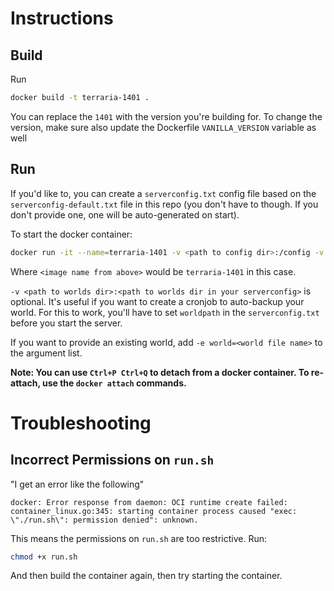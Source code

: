 # Instructions

## Build
Run
```sh
docker build -t terraria-1401 .
```

You can replace the `1401` with the version you're building for. To change the version, make sure also update the Dockerfile `VANILLA_VERSION` variable as well

## Run
If you'd like to, you can create a `serverconfig.txt` config file based on the `serverconfig-default.txt` file in this repo (you don't have to though. If you don't provide one, one will be auto-generated on start).

To start the docker container:
```sh
docker run -it --name=terraria-1401 -v <path to config dir>:/config -v <path to worlds dir>:<path to worlds dir in your serverconfig> -p 7777:7777 <image name from above>
```
Where `<image name from above>` would be `terraria-1401` in this case.

`-v <path to worlds dir>:<path to worlds dir in your serverconfig>` is optional. It's useful if you want to create a cronjob to auto-backup your world. For this to work, you'll have to set `worldpath` in the `serverconfig.txt` before you start the server.

If you want to provide an existing world, add `-e world=<world file name>` to the argument list.

**Note: You can use `Ctrl+P Ctrl+Q` to detach from a docker container. To re-attach, use the `docker attach` commands.**

# Troubleshooting

## Incorrect Permissions on `run.sh`
"I get an error like the following"
```
docker: Error response from daemon: OCI runtime create failed: container_linux.go:345: starting container process caused "exec: \"./run.sh\": permission denied": unknown.
```

This means the permissions on `run.sh` are too restrictive. Run:
```sh
chmod +x run.sh
```
And then build the container again, then try starting the container.
